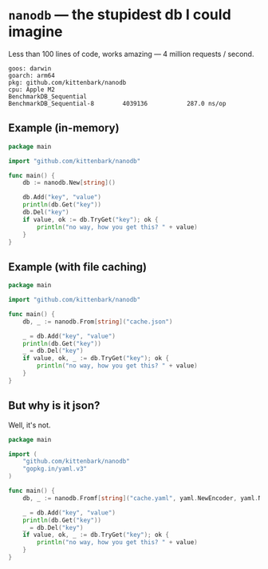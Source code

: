 # `nanodb` — the stupidest db I could imagine

Less than 100 lines of code, works amazing — 4 million requests / second.

```
goos: darwin
goarch: arm64
pkg: github.com/kittenbark/nanodb
cpu: Apple M2
BenchmarkDB_Sequential
BenchmarkDB_Sequential-8        4039136           287.0 ns/op
```


## Example (in-memory)

```go
package main

import "github.com/kittenbark/nanodb"

func main() {
    db := nanodb.New[string]()

    db.Add("key", "value")
    println(db.Get("key"))
    db.Del("key")
    if value, ok := db.TryGet("key"); ok {
        println("no way, how you get this? " + value)
    }
}
```

## Example (with file caching)

```go
package main

import "github.com/kittenbark/nanodb"

func main() {
    db, _ := nanodb.From[string]("cache.json")

    _ = db.Add("key", "value")
    println(db.Get("key"))
    _ = db.Del("key")
    if value, ok, _ := db.TryGet("key"); ok {
        println("no way, how you get this? " + value)
    }
}
```

## But why is it json?

Well, it's not.

```go
package main

import (
    "github.com/kittenbark/nanodb"
    "gopkg.in/yaml.v3"
)

func main() {
    db, _ := nanodb.Fromf[string]("cache.yaml", yaml.NewEncoder, yaml.NewDecoder)

    _ = db.Add("key", "value")
    println(db.Get("key"))
    _ = db.Del("key")
    if value, ok, _ := db.TryGet("key"); ok {
        println("no way, how you get this? " + value)
    }
}
```
